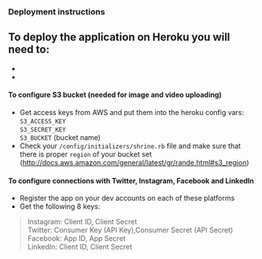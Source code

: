 ### Deployment instructions
To deploy the application on Heroku you will need to: 
-
-
-

#### To configure S3 bucket (needed for image and video uploading)

- Get access keys from AWS and put them into the heroku config vars:  <br />
    `S3_ACCESS_KEY`   <br />
    `S3_SECRET_KEY`   <br />
    `S3_BUCKET`          (bucket name)    <br />
- Check your `/config/initializers/shrine.rb` file and make sure that there is proper `region` of your bucket set <br />
  (http://docs.aws.amazon.com/general/latest/gr/rande.html#s3_region)

#### To configure connections with Twitter, Instagram, Facebook and LinkedIn

- Register the app on your dev accounts on each of these platforms
- Get the following 8 keys:
>Instagram: Client ID, Client Secret  <br />
>Twitter: Consumer Key (API Key),Consumer Secret (API Secret)  <br />
>Facebook: App ID, App Secret  <br />
>LinkedIn: Client ID, Client Secret  <br />
